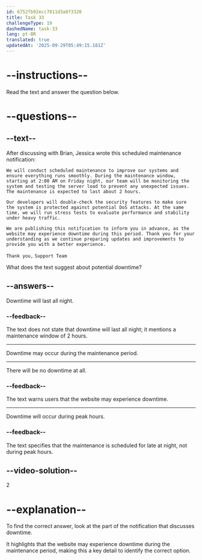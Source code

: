 ```yaml
---
id: 6752fb92ecc7811d3a0f3320
title: Task 33
challengeType: 19
dashedName: task-33
lang: pt-BR
translated: true
updatedAt: '2025-09-29T05:49:15.181Z'
---
```


<!-- READING -->

# --instructions--

Read the text and answer the question below.

# --questions--

## --text--

After discussing with Brian, Jessica wrote this scheduled maintenance notification:

`We will conduct scheduled maintenance to improve our systems and ensure everything runs smoothly. During the maintenance window, starting at 2:00 AM on Friday night, our team will be monitoring the system and testing the server load to prevent any unexpected issues. The maintenance is expected to last about 2 hours.`

`Our developers will double-check the security features to make sure the system is protected against potential DoS attacks. At the same time, we will run stress tests to evaluate performance and stability under heavy traffic.`

`We are publishing this notification to inform you in advance, as the website may experience downtime during this period. Thank you for your understanding as we continue preparing updates and improvements to provide you with a better experience.`

`Thank you,`
`Support Team`

What does the text suggest about potential downtime?

## --answers--

Downtime will last all night.

### --feedback--

The text does not state that downtime will last all night; it mentions a maintenance window of 2 hours.

---

Downtime may occur during the maintenance period.

---

There will be no downtime at all.

### --feedback--

The text warns users that the website may experience downtime.

---

Downtime will occur during peak hours.

### --feedback--

The text specifies that the maintenance is scheduled for late at night, not during peak hours.

## --video-solution--

2

# --explanation--

To find the correct answer, look at the part of the notification that discusses downtime.

It highlights that the website may experience downtime during the maintenance period, making this a key detail to identify the correct option.
